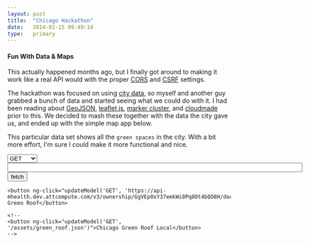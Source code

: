 ```yaml
---
layout: post
title:  "Chicago Hackathon"
date:   2014-02-15 09:49:14
type:   primary
---
```


#### Fun With Data & Maps

This actually happened months ago, but I finally got around to making it work like
a real API would with the proper [CORS](http://www.w3.org/TR/cors) and
[CSRF](http://en.wikipedia.org/wiki/Cross-site_request_forgery) settings.

The hackathon was focused on using [city data](https://data.cityofchicago.org/), so
myself and another guy grabbed a bunch of data and started seeing what we could do
with it.  I had been reading about [GeoJSON](http://geojson.org), 
[leaflet.js](http://leafletjs.com), 
[marker cluster](https://github.com/Leaflet/Leaflet.markercluster), and 
[cloudmade](http://cloudmade.com/documentation/map-tiles) prior to this.  We
decided to mash these together with the data the city gave us, and ended up with
the simple map app below.

This particular data set shows all the `green spaces` in the city.  With a bit more
effort, I'm sure I could make it more functional and nice.

<script src="https://ajax.googleapis.com/ajax/libs/angularjs/1.0.7/angular.min.js"></script>

<link rel="stylesheet" href="http://cdn.leafletjs.com/leaflet-0.6.2/leaflet.css" />
<script src="http://cdn.leafletjs.com/leaflet-0.6.2/leaflet.js"></script>

<link rel="stylesheet" href="/assets/css/markercluster.css" />

<script src="/assets/js/leaflet.markercluster-src.js"></script>

<script type="text/javascript">
var map = null;

function FetchCtrl($scope, $http, $templateCache) {
  $scope.method = 'GET';
  $scope.url = 'http-geojson.html';

  $scope.fetch = function() {
    $scope.code = null;
    $scope.response = null;

    $http({method: $scope.method, url: $scope.url, headers: {'Authorization': 'OAuth mhealthv3-t6aiY7BJo64oytyDPDHXrg-S55f8IoyHdYsBeKquaQrYQ'}, cache: $templateCache}).
      success(function(data, status) {
        $scope.status = status;
        $scope.data = data;

        if (data == null) {
          return;
        }

        // http://cloudmade.com/documentation/map-tiles
        // http://cloudmade.com/documentation/auth
        // curl -X POST 'http://auth.cloudmade.com/token/d42764c2031943b8967bd982c2d6122d?userid=randy.secrist@gmail.com&deviceid=web'
        var cloudmade = L.tileLayer('http://{s}.tile.cloudmade.com/{key}/999@2x/256/{z}/{x}/{y}.png?token={token}', {
          maxZoom: 18,
          attribution: 'Map data &copy; 2014 OpenStreetMap contributors, Imagery &copy; 2014 CloudMade',
          key: 'd42764c2031943b8967bd982c2d6122d',
          token: 'd1ab8aa7b4974c7f965449030f7e4c63'
        });

        try {
          map = L.map('map')
            .addLayer(cloudmade);
        }
        catch (Exception) {
          map.remove();
        }

        var markers = L.markerClusterGroup();

        var geoJsonLayer = L.geoJson(data, {
          pointToLayer: function(f, latlon) {
            var sizes = {
              small: [20, 50],
              medium: [30, 70],
              large: [35, 90]
            };

            var fp = f.properties || {};
            var size = fp['marker-size'] || 'medium';
            var symbol = (fp['marker-symbol']) ? '-' + fp['marker-symbol'] : '';
            var color = fp['marker-color'] || '7e7e7e';
            color = color.replace('#', '');

            var url = 'http://a.tiles.mapbox.com/v3/marker/' +
              'pin-' +
              // Internet Explorer does not support the `size[0]` syntax.
              size.charAt(0) + symbol + '+' + color +
              ((window.devicePixelRatio === 2) ? '@2x' : '') +
              '.png';

            return new L.Marker(latlon, {
              icon: new L.icon({
                iconUrl: url,
                iconSize: sizes[size],
                iconAnchor: [sizes[size][0] / 2, sizes[size][1] / 2],
                popupAnchor: [sizes[size][0] / 2, 0]
              })
            });
          },
          onEachFeature: function(feature, layer) {
            var keys = Object.keys(feature.properties)
            if (keys.length > 0) {
              var popup_string = '';
              for (var i = 0; i < keys.length; i++) {
                if (keys[i].substring(0, 'marker-'.length) != 'marker-') {
                  popup_string = popup_string + keys[i] + ":   " +  feature.properties[keys[i]] + "\n";
                }
              }
              layer.bindPopup(popup_string);
            }
          }
        });

        markers.addLayer(geoJsonLayer);

        map.addLayer(markers);
        map.fitBounds(markers.getBounds());
      }).
      error(function(data, status) {
        $scope.data = data || "Request failed";
        $scope.status = status;
    });
  };

  $scope.updateModel = function(method, url) {
    $scope.method = method;
    $scope.url = url;
  };
}
</script>

<div ng-app="">
  <div ng-controller="FetchCtrl">
    <select ng-model="method">
      <option>GET</option>
      <option>JSONP</option>
    </select>
    <input type="text" ng-model="url" size="80"/>
    <button ng-click="fetch()">fetch</button><br>
    
    <button ng-click="updateModel('GET', 'https://api-mhealth.dev.attcompute.com/v3/ownership/GgVEp0xY37emkWi8Pq8Ot4bQO8H/document/chicago_green_roofs')">Chicago Green Roof</button>

    <!--
    <button ng-click="updateModel('GET', '/assets/green_roof.json')">Chicago Green Roof Local</button>
    -->
  </div>
  
  <!-- http-hello.html -->
  <script type="text/ng-template" id="http-geojson.html">
    { "type": "FeatureCollection",
      "features": [
        { "type": "Feature",
          "geometry": {"type": "Point", "coordinates": [102.0, 0.5]},
          "properties": {"prop0": "value0"}
          },
        { "type": "Feature",
          "geometry": {
            "type": "LineString",
            "coordinates": [
              [102.0, 0.0], [103.0, 1.0], [104.0, 0.0], [105.0, 1.0]
              ]
            },
          "properties": {
            "prop0": "value0",
            "prop1": 0.0
            }
          },
        { "type": "Feature",
           "geometry": {
             "type": "Polygon",
             "coordinates": [
               [ [100.0, 0.0], [101.0, 0.0], [101.0, 1.0],
                 [100.0, 1.0], [100.0, 0.0] ]
               ]
           },
           "properties": {
             "prop0": "value0",
             "prop1": {"this": "that"}
             }
           }
      ]
    }
  </script>
</div>

<div id="map" style="margin: auto; display: block;"/>

<script type="text/javascript">
(function() {
  console.log("On Load:");
}).call(this);
</script>